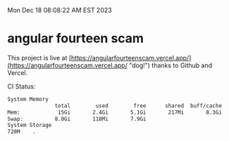 Mon Dec 18 08:08:22 AM EST 2023

# angular fourteen scam


This project is live at [https://angularfourteenscam.vercel.app/](https://angularfourteenscam.vercel.app/ "dog!") thanks to Github and Vercel.

CI Status: 

```bash
System Memory
               total        used        free      shared  buff/cache   available
Mem:            15Gi       2.4Gi       5.1Gi       217Mi       8.3Gi        12Gi
Swap:          8.0Gi       118Mi       7.9Gi
System Storage
720M	.
```
```bash
